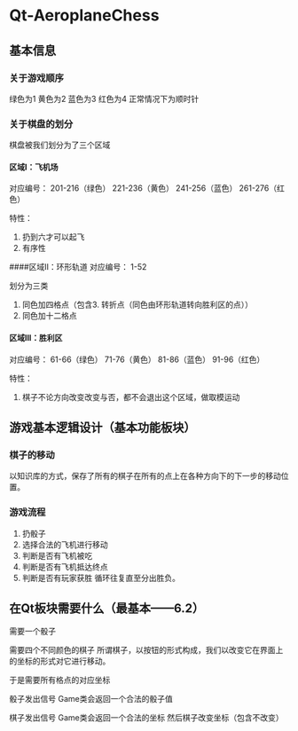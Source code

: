 # Qt-AeroplaneChess

## 基本信息
### 关于游戏顺序
绿色为1
黄色为2
蓝色为3
红色为4
正常情况下为顺时针

### 关于棋盘的划分

棋盘被我们划分为了三个区域

#### 区域I：飞机场
对应编号：
201-216（绿色）
221-236（黄色）
241-256（蓝色）
261-276（红色）

特性：
1. 扔到六才可以起飞
2. 有序性


####区域II：环形轨道
对应编号：
1-52

划分为三类
1. 同色加四格点（包含3. 转折点（同色由环形轨道转向胜利区的点））
2. 同色加十二格点


#### 区域III：胜利区
对应编号：
61-66（绿色）
71-76（黄色）
81-86（蓝色）
91-96（红色）

特性：
1. 棋子不论方向改变改变与否，都不会退出这个区域，做取模运动

## 游戏基本逻辑设计（基本功能板块）
### 棋子的移动
以知识库的方式，保存了所有的棋子在所有的点上在各种方向下的下一步的移动位置。
### 游戏流程
1. 扔骰子
2. 选择合法的飞机进行移动
3. 判断是否有飞机被吃
4. 判断是否有飞机抵达终点
5. 判断是否有玩家获胜
循环往复直至分出胜负。

## 在Qt板块需要什么（最基本——6.2）
需要一个骰子

需要四个不同颜色的棋子
所谓棋子，以按钮的形式构成，我们以改变它在界面上的坐标的形式对它进行移动。

于是需要所有格点的对应坐标

骰子发出信号
Game类会返回一个合法的骰子值

棋子发出信号
Game类会返回一个合法的坐标
然后棋子改变坐标（包含不改变）



